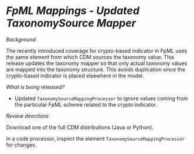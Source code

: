 # _FpML Mappings - Updated TaxonomySource Mapper_

_Background_

The recently introduced coverage for crypto-based indicator in FpML uses the same element from which CDM sources the taxonomy value. This release updates the taxonomy mapper so that only actual taxonomy values are mapped into the taxonomy structure. This avoids duplication since the crypto-based indicator is placed elsewhere in the model.

_What is being released?_

- Updated `TaxonomySourceMappingProcessor` to ignore values coming from the particular FpML scheme related to the crypto indicator.

_Review directions_

Download one of the full CDM distributions (Java or Python).

In a code processor, inspect the element `TaxonomySourceMappingProcessor` for changes.